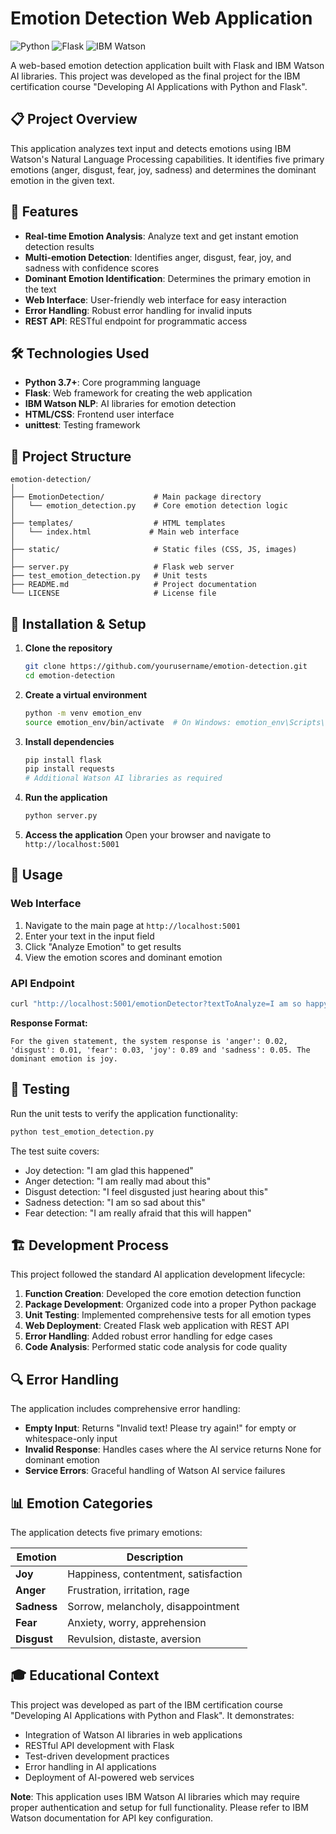 # Emotion Detection Web Application

![Python](https://img.shields.io/badge/python-v3.7+-blue.svg)
![Flask](https://img.shields.io/badge/flask-v2.0+-green.svg)
![IBM Watson](https://img.shields.io/badge/IBM-Watson-blue.svg)

A web-based emotion detection application built with Flask and IBM Watson AI libraries. This project was developed as the final project for the IBM certification course "Developing AI Applications with Python and Flask".

## 📋 Project Overview

This application analyzes text input and detects emotions using IBM Watson's Natural Language Processing capabilities. It identifies five primary emotions (anger, disgust, fear, joy, sadness) and determines the dominant emotion in the given text.

## 🚀 Features

- **Real-time Emotion Analysis**: Analyze text and get instant emotion detection results
- **Multi-emotion Detection**: Identifies anger, disgust, fear, joy, and sadness with confidence scores
- **Dominant Emotion Identification**: Determines the primary emotion in the text
- **Web Interface**: User-friendly web interface for easy interaction
- **Error Handling**: Robust error handling for invalid inputs
- **REST API**: RESTful endpoint for programmatic access

## 🛠️ Technologies Used

- **Python 3.7+**: Core programming language
- **Flask**: Web framework for creating the web application
- **IBM Watson NLP**: AI libraries for emotion detection
- **HTML/CSS**: Frontend user interface
- **unittest**: Testing framework

## 📁 Project Structure

```
emotion-detection/
│
├── EmotionDetection/           # Main package directory
│   └── emotion_detection.py    # Core emotion detection logic
│
├── templates/                  # HTML templates
│   └── index.html             # Main web interface
│
├── static/                     # Static files (CSS, JS, images)
│
├── server.py                   # Flask web server
├── test_emotion_detection.py   # Unit tests
├── README.md                   # Project documentation
└── LICENSE                     # License file
```

## 🔧 Installation & Setup

1. **Clone the repository**
   ```bash
   git clone https://github.com/yourusername/emotion-detection.git
   cd emotion-detection
   ```

2. **Create a virtual environment**
   ```bash
   python -m venv emotion_env
   source emotion_env/bin/activate  # On Windows: emotion_env\Scripts\activate
   ```

3. **Install dependencies**
   ```bash
   pip install flask
   pip install requests
   # Additional Watson AI libraries as required
   ```

4. **Run the application**
   ```bash
   python server.py
   ```

5. **Access the application**
   Open your browser and navigate to `http://localhost:5001`

## 🎯 Usage

### Web Interface
1. Navigate to the main page at `http://localhost:5001`
2. Enter your text in the input field
3. Click "Analyze Emotion" to get results
4. View the emotion scores and dominant emotion

### API Endpoint
```bash
curl "http://localhost:5001/emotionDetector?textToAnalyze=I am so happy today"
```

**Response Format:**
```
For the given statement, the system response is 'anger': 0.02, 'disgust': 0.01, 'fear': 0.03, 'joy': 0.89 and 'sadness': 0.05. The dominant emotion is joy.
```

## 🧪 Testing

Run the unit tests to verify the application functionality:

```bash
python test_emotion_detection.py
```

The test suite covers:
- Joy detection: "I am glad this happened"
- Anger detection: "I am really mad about this"
- Disgust detection: "I feel disgusted just hearing about this"
- Sadness detection: "I am so sad about this"
- Fear detection: "I am really afraid that this will happen"

## 🏗️ Development Process

This project followed the standard AI application development lifecycle:

1. **Function Creation**: Developed the core emotion detection function
2. **Package Development**: Organized code into a proper Python package
3. **Unit Testing**: Implemented comprehensive tests for all emotion types
4. **Web Deployment**: Created Flask web application with REST API
5. **Error Handling**: Added robust error handling for edge cases
6. **Code Analysis**: Performed static code analysis for code quality

## 🔍 Error Handling

The application includes comprehensive error handling:

- **Empty Input**: Returns "Invalid text! Please try again!" for empty or whitespace-only input
- **Invalid Response**: Handles cases where the AI service returns None for dominant emotion
- **Service Errors**: Graceful handling of Watson AI service failures

## 📊 Emotion Categories

The application detects five primary emotions:

| Emotion | Description |
|---------|-------------|
| **Joy** | Happiness, contentment, satisfaction |
| **Anger** | Frustration, irritation, rage |
| **Sadness** | Sorrow, melancholy, disappointment |
| **Fear** | Anxiety, worry, apprehension |
| **Disgust** | Revulsion, distaste, aversion |

## 🎓 Educational Context

This project was developed as part of the IBM certification course "Developing AI Applications with Python and Flask". It demonstrates:

- Integration of Watson AI libraries in web applications
- RESTful API development with Flask
- Test-driven development practices
- Error handling in AI applications
- Deployment of AI-powered web services



**Note**: This application uses IBM Watson AI libraries which may require proper authentication and setup for full functionality. Please refer to IBM Watson documentation for API key configuration.
